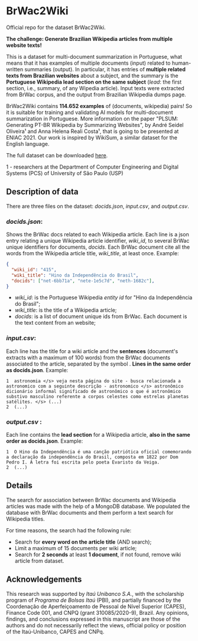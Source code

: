 # BrWac2Wiki
Official repo for the dataset BrWac2Wiki.

__The challenge: Generate Brazilian Wikipedia articles from multiple website texts!__

This is a dataset for multi-document summarization in Portuguese, what means that it has examples of multiple documents (input) related to human-written summaries (output). In particular, it has entries of __multiple related texts from Brazilian websites__ about a subject, and the summary is the __Portuguese Wikipedia lead section on the same subject__ (_lead_: the first section, i.e., summary, of any Wipedia article).
Input texts were extracted from BrWac corpus, and the output from Brazilian Wikipedia dumps page.

BrWac2Wiki contains __114.652 examples__ of (documents, wikipedia) pairs! So it is suitable for training and validating AI models for multi-document summarization in Portuguese.
More information on the paper "PLSUM: Generating PT-BR Wikipedia by Summarizing Websites", by André Seidel Oliveira¹ and Anna Helena Reali Costa¹, that is going to be presented at ENIAC 2021.
Our work is inspired by WikiSum, a similar dataset for the English language.

The full dataset can be downloaded [here](https://drive.google.com/drive/folders/1JLlnk-H4YtBuCmilktdrnA9qZGbX1DmQ?usp=sharing). 

1 - researchers at the Department of Computer Engineering and Digital Systems (PCS) of University of São Paulo (USP)

## Description of data
There are three files on the dataset: _docids.json_, _input.csv_, and _output.csv_.

### _docids.json_:
Shows the BrWac docs related to each Wikipedia article. Each line is a json entry relating a unique Wikipedia article identifier, _wiki_id_, to several BrWac unique identifiers for documents, _docids_. Each BrWac document cite all the words from the Wikipedia article title, _wiki_title_, at least once. 
Example:
```json
{
  "wiki_id": "415", 
  "wiki_title": "Hino da Independência do Brasil", 
  "docids": ["net-6bb71a", "nete-1e5c7d", "neth-1682c"],
}
```
- _wiki_id_: is the Portuguese Wikipedia _entity id_ for "Hino da Independência do Brasil";
- _wiki_title_: is the title of a Wikipedia article;
- _docids_: is a list of document unique ids from BrWac. Each document is the text content from an website;

### _input.csv_:
Each line has the title for a wiki article and the __sentences__ (document's extracts with a maximum of 100 words) from the BrWac documents associated to the article, separated by the symbol _</s>_. __Lines in the same order as docids.json__.
Example:
```
1  astronomia </s> veja nesta página do site - busca relacionada a astronomico com a seguinte descrição - astronomico </s> astronômico dicionário informal significado de astronômico o que é astronômico substivo masculino referente a corpos celestes como estrelas planetas satélites. </s> (...)
2  (...)
```

### _output.csv_ :
Each line contains the __lead section__ for a Wikipedia article, __also in the same order as docids.json__.
Example:
```
1  O Hino da Independência é uma canção patriótica oficial comemorando a declaração da independência do Brasil, composta em 1822 por Dom Pedro I. A letra foi escrita pelo poeta Evaristo da Veiga.
2  (...)
```

## Details
The search for association between BrWac documents and Wikipedia articles was made with the help of a MongoDB database. We populated the database with BrWac documents and them perform a text search for Wikipedia titles. 

For time reasons, the search had the following rule:
- Search for __every word on the article title__ (AND search);
- Limit a maximum of 15 documents per wiki article;
- Search for __2 seconds__ at least __1 document__, if not found, remove wiki article from dataset.

## Acknowledgements
This research was supported by _Itaú Unibanco S.A._, with the scholarship program of _Programa de Bolsas Itaú_ (PBI), and partially financed by the Coordenação de Aperfeiçoamento de Pessoal de Nível Superior (CAPES), Finance Code 001, and CNPQ (grant 310085/2020-9), Brazil.
Any opinions, findings, and conclusions expressed in this manuscript are those of the authors and do not necessarily reflect the views, official policy or position of the Itaú-Unibanco, CAPES and CNPq.

